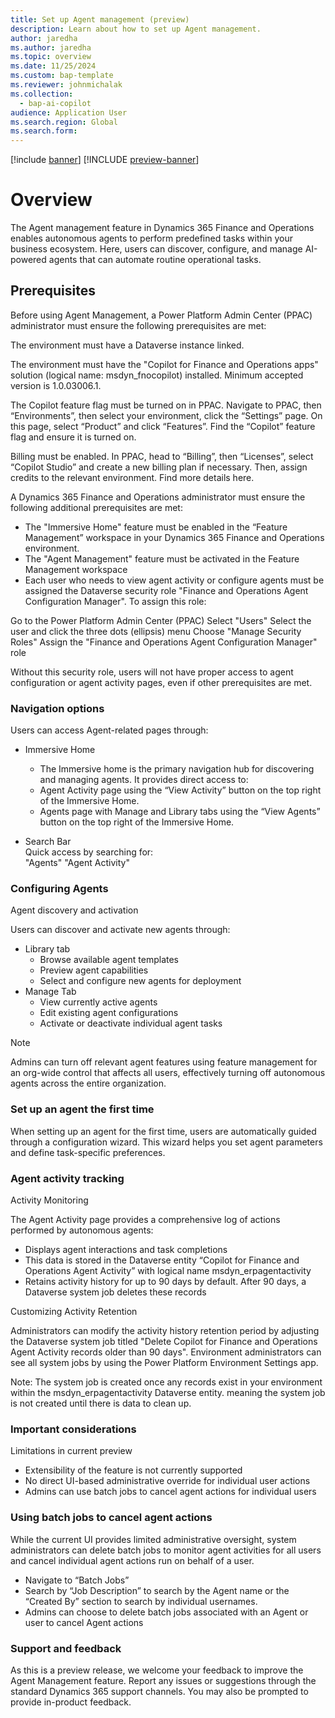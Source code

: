 ```yaml
---
title: Set up Agent management (preview)
description: Learn about how to set up Agent management.
author: jaredha
ms.author: jaredha
ms.topic: overview
ms.date: 11/25/2024
ms.custom: bap-template
ms.reviewer: johnmichalak
ms.collection:
  - bap-ai-copilot
audience: Application User
ms.search.region: Global
ms.search.form:
---
```


[!include [banner](../includes/banner.md)]
[!INCLUDE [preview-banner](~/../shared-content/shared/preview-includes/preview-banner.md)]

# Overview 

The Agent management feature in Dynamics 365 Finance and Operations enables autonomous agents to perform predefined tasks within your business ecosystem. Here, users can discover, configure, and manage AI-powered
agents that can automate routine operational tasks. 

## Prerequisites 

Before using Agent Management, a Power Platform Admin Center (PPAC) administrator must ensure the following prerequisites are met: 

The environment must have a Dataverse instance linked. 

The environment must have the "Copilot for Finance and Operations apps" solution (logical name: msdyn_fnocopilot) installed. Minimum accepted version is 1.0.03006.1. 

The Copilot feature flag must be turned on in PPAC. Navigate to PPAC, then “Environments”, then select your environment, click the “Settings” page. On this page, select “Product” and click “Features”. Find 
the “Copilot” feature flag and ensure it is turned on.  

Billing must be enabled. In PPAC, head to “Billing”, then “Licenses”, select “Copilot Studio” and create a new billing plan if necessary. Then, assign credits to the relevant environment. Find more details here. 

A Dynamics 365 Finance and Operations administrator must ensure the following additional prerequisites are met: 
 - The "Immersive Home" feature must be enabled in the “Feature Management” workspace in your Dynamics 365 Finance and Operations environment.
 - The "Agent Management" feature must be activated in the Feature Management workspace
 - Each user who needs to view agent activity or configure agents must be assigned the Dataverse security role "Finance and Operations Agent Configuration Manager". To assign this role: 

Go to the Power Platform Admin Center (PPAC) 
Select "Users" 
Select the user and click the three dots (ellipsis) menu 
Choose "Manage Security Roles" 
Assign the "Finance and Operations Agent Configuration Manager" role 

Without this security role, users will not have proper access to agent configuration or agent activity pages, even if other prerequisites are met. 

### Navigation options 

Users can access Agent-related pages through: 

 - Immersive Home  
     - The Immersive home is the primary navigation hub for discovering and managing agents. It provides direct access to:
     - Agent Activity page using the “View Activity” button on the top right of the Immersive Home.
     - Agents page with Manage and Library tabs using the “View Agents” button on the top right of the Immersive Home. 

 - Search Bar  
Quick access by searching for:  
"Agents" 
"Agent Activity" 

### Configuring Agents 

Agent discovery and activation 

Users can discover and activate new agents through: 
 - Library tab
     - Browse available agent templates
     - Preview agent capabilities
     - Select and configure new agents for deployment 
 - Manage Tab 
     - View currently active agents
     - Edit existing agent configurations
     - Activate or deactivate individual agent tasks 

>[!Note]
> Admins can turn off relevant agent features using feature management for an org-wide control that affects all users, effectively turning off autonomous agents across the entire organization. 

### Set up an agent the first time  

When setting up an agent for the first time, users are automatically guided through a configuration wizard. This wizard helps you set agent parameters and define task-specific preferences. 

### Agent activity tracking 

Activity Monitoring 

The Agent Activity page provides a comprehensive log of actions performed by autonomous agents: 
 - Displays agent interactions and task completions
 - This data is stored in the Dataverse entity “Copilot for Finance and Operations Agent Activity” with logical name msdyn_erpagentactivity
 - Retains activity history for up to 90 days by default. After 90 days, a Dataverse system job deletes these records 

Customizing Activity Retention 

Administrators can modify the activity history retention period by adjusting the Dataverse system job titled "Delete Copilot for Finance and Operations Agent Activity records older than 90 days". Environment
administrators can see all system jobs by using the Power Platform Environment Settings app. 

Note: The system job is created once any records exist in your environment within the msdyn_erpagentactivity Dataverse entity. meaning the system job is not created until there is data to clean up. 

### Important considerations 

Limitations in current preview 
 - Extensibility of the feature is not currently supported
 - No direct UI-based administrative override for individual user actions
 - Admins can use batch jobs to cancel agent actions for individual users 

### Using batch jobs to cancel agent actions  

While the current UI provides limited administrative oversight, system administrators can delete batch jobs to monitor agent activities for all users and cancel individual agent actions run on behalf of a user.  
 - Navigate to “Batch Jobs”
 - Search by “Job Description” to search by the Agent name or the “Created By” section to search by individual usernames.
 - Admins can choose to delete batch jobs associated with an Agent or user to cancel Agent actions 

### Support and feedback 

As this is a preview release, we welcome your feedback to improve the Agent Management feature. Report any issues or suggestions through the standard Dynamics 365 support channels. You may also be prompted to 
provide in-product feedback.  

 

 

 

 
